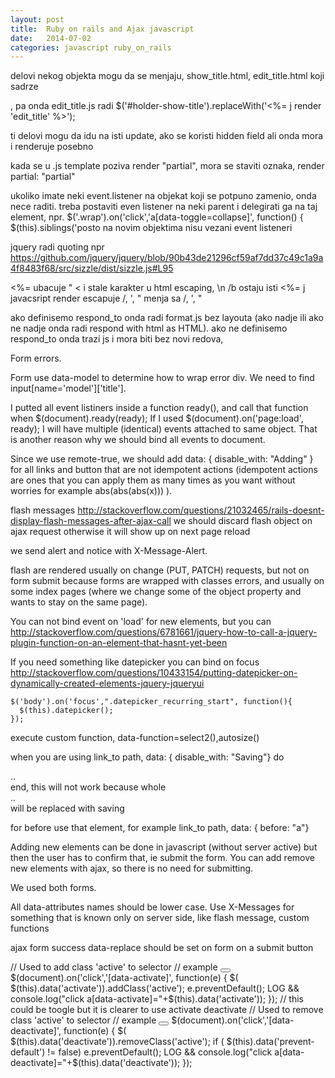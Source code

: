 ```yaml
---
layout: post
title:  Ruby on rails and Ajax javascript
date:   2014-07-02
categories: javascript ruby_on_rails
---
```



delovi nekog objekta mogu da se menjaju, show_title.html, edit_title.html koji sadrze <div id='holder-show-title'>, pa onda edit_title.js radi $('#holder-show-title').replaceWith('<%= j render 'edit_title' %>');

ti delovi mogu da idu na isti update, ako se koristi hidden field ali onda mora i renderuje posebno

kada se u .js template poziva render "partial", mora se staviti oznaka, render partial: "partial"


ukoliko imate neki event.listener na objekat koji se potpuno zamenio, onda nece raditi. treba postaviti even listener na neki parent i delegirati ga na taj element, npr.
$('.wrap').on('click','a[data-toggle=collapse]', function() {
  $(this).siblings('posto na novim objektima nisu vezani event listeneri


jquery radi quoting npr https://github.com/jquery/jquery/blob/90b43de21296cf59af7dd37c49c1a9a4f8483f68/src/sizzle/dist/sizzle.js#L95

<%= ubacuje &quot; &lt; i stale karakter u html escaping, \n /b ostaju isti
<%= j javacsript render escapuje /, ', " menja sa \/, \', \"


ako definisemo respond_to onda radi format.js bez layouta (ako nadje ili ako ne nadje onda radi respond with html as HTML).
ako ne definisemo respond_to onda trazi js i mora biti bez novi redova, 

Form errors.

Form use data-model to determine how to wrap error div. We need to find input[name='model']['title'].

I putted all event listiners inside a function ready(), and call that function when $(document).ready(ready);
If I used $(document).on('page:load', ready); I will have multiple (identical) events attached to same object. That is another reason why we should bind all events to document.

Since we use remote-true, we should add data: { disable_with: "Adding" } for all links and button that are not idempotent actions (idempotent actions are ones that you can apply them as many times as  you want without worries for example abs(abs(abs(x))) ).


flash messages
http://stackoverflow.com/questions/21032465/rails-doesnt-display-flash-messages-after-ajax-call
we should discard flash object on ajax request otherwise it will show up on next page reload


we send alert and notice with X-Message-Alert.

flash are rendered usually on change (PUT, PATCH) requests, but not on form submit because forms are wrapped with classes errors, and usually on some index pages (where we change some of the object property and wants to stay on the same page).

You can not bind event on 'load' for new elements, but you can 
http://stackoverflow.com/questions/6781661/jquery-how-to-call-a-jquery-plugin-function-on-an-element-that-hasnt-yet-been

If you need something like datepicker you can bind on focus
http://stackoverflow.com/questions/10433154/putting-datepicker-on-dynamically-created-elements-jquery-jqueryui

    $('body').on('focus',".datepicker_recurring_start", function(){
      $(this).datepicker();
    });

execute custom function, data-function=select2(),autosize()

when you are using link_to path, data: { disable_with: "Saving"} do <div>..</div> end, this will not work because whole <div>..</div> will be replaced with saving

for before use that element, for example link_to path, data: { before: "a"}

Adding new elements can be done in javascript (without server active) but then the user has to confirm that, ie submit the form.
You can add remove new elements with ajax, so there is no need for submitting.

We used both forms.


All data-attributes names should be lower case.
Use X-Messages for something that is known only on server side, like flash message, custom functions

ajax form success data-replace should be set on form on a submit button



// Used to add class 'active' to selector
// example <button data-activate=".popup"></button>
$(document).on('click','[data-activate]', function(e) {
  $( $(this).data('activate')).addClass('active');
  e.preventDefault();
  LOG && console.log("click a[data-activate]="+$(this).data('activate'));
});
// this could be toogle but it is clearer to use activate deactivate
// Used to remove class 'active' to selector
// example <button data-deactivate=".popup"></button>
$(document).on('click','[data-deactivate]', function(e) {
  $( $(this).data('deactivate')).removeClass('active');
  if ( $(this).data('prevent-default') != false)
    e.preventDefault();
  LOG && console.log("click a[data-deactivate]="+$(this).data('deactivate'));
});

